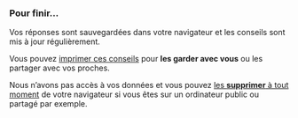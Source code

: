 ### Pour finir…

Vos réponses sont sauvegardées dans votre navigateur et les conseils sont mis à jour régulièrement.

<div class="icon icon-favori browser-mobile-safari" style="display: none">

Vous pouvez **installer l’application sur votre téléphone** : pour cela, touchez l’icône <img src="ei-share-apple.svg" class="ios-share-button" alt="Partager">, puis sélectionnez « Sur l’écran d’accueil » dans la liste.

</div>
<div class="icon icon-favori favori browser-other" style="display: none">

N’hésitez pas à mettre cette page en favori pour **y revenir plus tard**. Par exemple en appuyant sur les touches <kbd class="conseil">Control + D</kbd> (Windows) ou <kbd class="conseil">Command + D</kbd> (macOS).

</div>
<div class="icon icon-impression">

Vous pouvez <a class="js-impression" href="">imprimer ces conseils</a> pour **les garder avec vous** ou les partager avec vos proches.

</div>
<div class="icon icon-suppression">

Nous n’avons pas accès à vos données et vous pouvez <a class="js-suppression" href="">les **supprimer** à tout moment</a> de votre navigateur si vous êtes sur un ordinateur public ou partagé par exemple.

</div>

